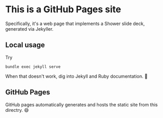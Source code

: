 # This is a GitHub Pages site

Specifically, it's a web page that implements a Shower slide deck, generated via Jekyller.

## Local usage

Try 

```shell
bundle exec jekyll serve
```

When that doesn't work, dig into Jekyll and Ruby documentation. :shrug:

## GitHub Pages

GitHub pages automatically generates and hosts the static site from this directry. :smile:
